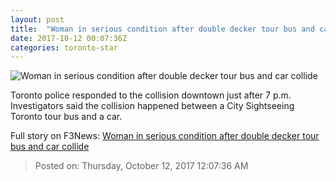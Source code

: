 ```yaml
---
layout: post
title:  "Woman in serious condition after double decker tour bus and car collide"
date: 2017-10-12 00:07:36Z
categories: toronto-star
---
```


![Woman in serious condition after double decker tour bus and car collide](https://www.thestar.com/content/dam/thestar/news/gta/2017/10/11/woman-in-serious-condition-after-double-decker-tour-bus-and-car-collide/tape.jpg)

Toronto police responded to the collision downtown just after 7 p.m. Investigators said the collision happened between a City Sightseeing Toronto tour bus and a car.


Full story on F3News: [Woman in serious condition after double decker tour bus and car collide](http://www.f3nws.com/n/jMkEh)

> Posted on: Thursday, October 12, 2017 12:07:36 AM
